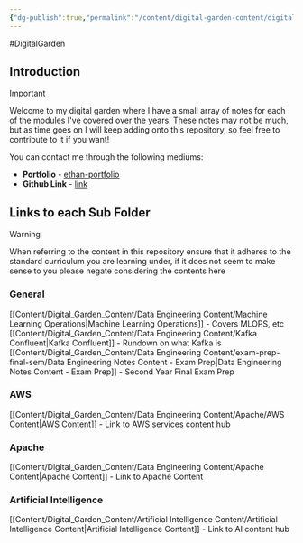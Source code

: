 ```yaml
---
{"dg-publish":true,"permalink":"/content/digital-garden-content/digital-garden-content/","tags":["gardenEntry"],"updated":"2025-04-12T15:49:26.906+05:30"}
---
```


#DigitalGarden
## Introduction

>[!important]
>Welcome to my digital garden where I have a small array of notes for each of the modules I've covered over the years. These notes may not be much, but as time goes on I will keep adding onto this repository, so feel free to contribute to it if you want!

You can contact me through the following mediums:

- **Portfolio** - [ethan-portfolio](https://ethan-perera-portfolio.netlify.app/#gallery)
- **Github Link** - [link](https://github.com/ethanchristoff)
## Links to each Sub Folder

>[!Warning]
>When referring to the content in this repository ensure that it adheres to the standard curriculum you are learning under, if it does not seem to make sense to you please negate considering the contents here

### General
[[Content/Digital_Garden_Content/Data Engineering Content/Machine Learning Operations\|Machine Learning Operations]] - Covers MLOPS, etc
[[Content/Digital_Garden_Content/Data Engineering Content/Kafka Confluent\|Kafka Confluent]] - Rundown on what Kafka is
[[Content/Digital_Garden_Content/Data Engineering Content/exam-prep-final-sem/Data Engineering Notes Content - Exam Prep\|Data Engineering Notes Content - Exam Prep]] - Second Year Final Exam Prep
### AWS
[[Content/Digital_Garden_Content/Data Engineering Content/Apache/AWS Content\|AWS Content]] - Link to AWS services content hub
### Apache
[[Content/Digital_Garden_Content/Data Engineering Content/Apache Content\|Apache Content]] - Link to Apache Content
### Artificial Intelligence 
[[Content/Digital_Garden_Content/Artificial Intelligence Content/Artificial Intelligence Content\|Artificial Intelligence Content]] - Link to AI content hub
